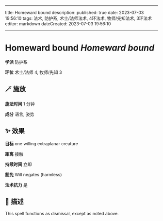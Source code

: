 
---
title: Homeward bound
description: 
published: true
date: 2023-07-03 19:56:10
tags: 法术, 防护系, 术士/法师法术, 4环法术, 牧师/先知法术, 3环法术
editor: markdown
dateCreated: 2023-07-03 19:56:10

---

# **Homeward bound** *Homeward bound*

**学派** 防护系 

**环位** 术士/法师 4, 牧师/先知 3

## 🪄 施放

**施法时间** 1 分钟

**成分** 语言, 姿势

## ✨ 效果 

**目标** one willing extraplanar creature 

**距离** 接触  

**持续时间** 立即 

**豁免** Will negates (harmless)

**法术抗力** 是

## 📖 描述

This spell functions as dismissal, except as noted above.
    